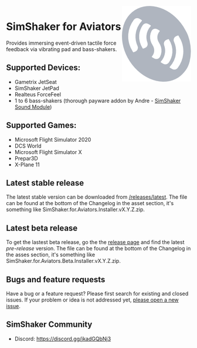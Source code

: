 <img src=" simshakerForAviatorsLogo_small.png" align="right" />

# SimShaker for Aviators

Provides immersing event-driven tactile force feedback via vibrating pad and bass-shakers.

## Supported Devices:
  - Gametrix JetSeat 
  - SimShaker JetPad 
  - Realteus ForceFeel 
  - 1 to 6 bass-shakers (thorough payware addon by Andre - [SimShaker Sound Module](https://simshaker.com/software/general/sound/)) 

## Supported Games:
  - Microsoft Flight Simulator 2020
  - DCS World
  - Microsoft Flight Simulator X
  - Prepar3D
  - X-Plane 11

## Latest stable release
The latest stable version can be downloaded from [/releases/latest](https://github.com/SimShaker-for-Aviators/SimShaker-for-Aviators-Releases/releases/latest). The file can be found at the bottom of the Changelog in the asset section, it's something like SimShaker.for.Aviators.Installer.vX.Y.Z.zip.

## Latest beta release
To get the lastest beta release, go the the [release page](https://github.com/SimShaker-for-Aviators/SimShaker-for-Aviators-Releases/releases) and find the latest *pre-release* version. The file can be found at the bottom of the Changelog in the asses section, it's something like SimShaker.for.Aviators.Beta.Installer.vX.Y.Z.zip.

## Bugs and feature requests
Have a bug or a feature request? Please first search for existing and closed issues. If your problem or idea is not addressed yet, [please open a new issue](https://github.com/SimShaker-for-Aviators/SimShaker-for-Aviators-Releases/issues).


## SimShaker Community
  - Discord: https://discord.gg/jkadGQbNj3
